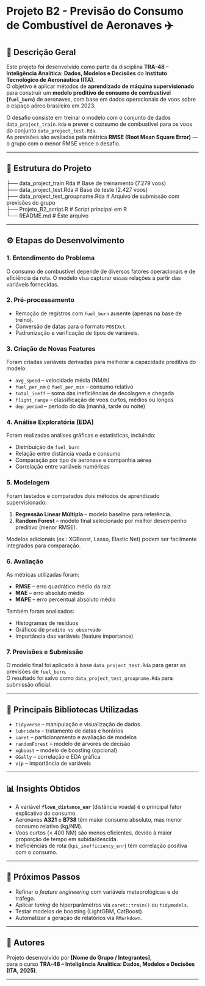 # Projeto B2 - Previsão do Consumo de Combustível de Aeronaves ✈️  

## 📘 Descrição Geral  
Este projeto foi desenvolvido como parte da disciplina **TRA-48 – Inteligência Analítica: Dados, Modelos e Decisões** do **Instituto Tecnológico de Aeronáutica (ITA)**.  
O objetivo é aplicar métodos de **aprendizado de máquina supervisionado** para construir um **modelo preditivo de consumo de combustível (`fuel_burn`)** de aeronaves, com base em dados operacionais de voos sobre o espaço aéreo brasileiro em 2023.  

O desafio consiste em treinar o modelo com o conjunto de dados `data_project_train.Rda` e prever o consumo de combustível para os voos do conjunto `data_project_test.Rda`.  
As previsões são avaliadas pela métrica **RMSE (Root Mean Square Error)** — o grupo com o menor RMSE vence o desafio.

---

## 📂 Estrutura do Projeto  
├── data_project_train.Rda # Base de treinamento (7.279 voos)  
├── data_project_test.Rda # Base de teste (2.427 voos)  
├── data_project_test_groupname.Rda # Arquivo de submissão com previsões do grupo  
├── Projeto_B2_script.R # Script principal em R  
└── README.md # Este arquivo  


---

## ⚙️ Etapas do Desenvolvimento  

### 1. Entendimento do Problema  
O consumo de combustível depende de diversos fatores operacionais e de eficiência da rota. O modelo visa capturar essas relações a partir das variáveis fornecidas.

### 2. Pré-processamento  
- Remoção de registros com `fuel_burn` ausente (apenas na base de treino).  
- Conversão de datas para o formato `POSIXct`.  
- Padronização e verificação de tipos de variáveis.  

### 3. Criação de Novas Features  
Foram criadas variáveis derivadas para melhorar a capacidade preditiva do modelo:
- `avg_speed` – velocidade média (NM/h)  
- `fuel_per_nm` e `fuel_per_min` – consumo relativo  
- `total_ineff` – soma das ineficiências de decolagem e chegada  
- `flight_range` – classificação de voos curtos, médios ou longos  
- `dep_period` – período do dia (manhã, tarde ou noite)  

### 4. Análise Exploratória (EDA)  
Foram realizadas análises gráficas e estatísticas, incluindo:
- Distribuição de `fuel_burn`  
- Relação entre distância voada e consumo  
- Comparação por tipo de aeronave e companhia aérea  
- Correlação entre variáveis numéricas  

### 5. Modelagem  
Foram testados e comparados dois métodos de aprendizado supervisionado:
1. **Regressão Linear Múltipla** – modelo baseline para referência.  
2. **Random Forest** – modelo final selecionado por melhor desempenho preditivo (menor RMSE).  

Modelos adicionais (ex.: XGBoost, Lasso, Elastic Net) podem ser facilmente integrados para comparação.

### 6. Avaliação  
As métricas utilizadas foram:
- **RMSE** – erro quadrático médio da raiz  
- **MAE** – erro absoluto médio  
- **MAPE** – erro percentual absoluto médio  

Também foram analisados:
- Histogramas de resíduos  
- Gráficos de `predito vs observado`  
- Importância das variáveis (feature importance)  

### 7. Previsões e Submissão  
O modelo final foi aplicado à base `data_project_test.Rda` para gerar as previsões de `fuel_burn`.  
O resultado foi salvo como `data_project_test_groupname.Rda` para submissão oficial.

---

## 🧰 Principais Bibliotecas Utilizadas  
- `tidyverse` – manipulação e visualização de dados  
- `lubridate` – tratamento de datas e horários  
- `caret` – particionamento e avaliação de modelos  
- `randomForest` – modelo de árvores de decisão  
- `xgboost` – modelo de boosting (opcional)  
- `GGally` – correlação e EDA gráfica  
- `vip` – importância de variáveis  

---

## 📊 Insights Obtidos  
- A variável **`flown_distance_enr`** (distância voada) é o principal fator explicativo do consumo.  
- Aeronaves **A321** e **B738** têm maior consumo absoluto, mas menor consumo relativo (kg/NM).  
- Voos curtos (< 400 NM) são menos eficientes, devido à maior proporção de tempo em subida/descida.  
- Ineficiências de rota (`kpi_inefficiency_enr`) têm correlação positiva com o consumo.  

---

## 🧩 Próximos Passos  
- Refinar o *feature engineering* com variáveis meteorológicas e de tráfego.  
- Aplicar *tuning* de hiperparâmetros via `caret::train()` ou `tidymodels`.  
- Testar modelos de boosting (LightGBM, CatBoost).  
- Automatizar a geração de relatórios via `RMarkdown`.  

---

## 👥 Autores  
Projeto desenvolvido por **[Nome do Grupo / Integrantes]**,  
para o curso **TRA-48 – Inteligência Analítica: Dados, Modelos e Decisões (ITA, 2025)**.  

---
